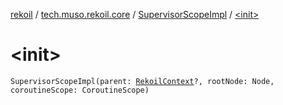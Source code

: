 [rekoil](../../index.md) / [tech.muso.rekoil.core](../index.md) / [SupervisorScopeImpl](index.md) / [&lt;init&gt;](./-init-.md)

# &lt;init&gt;

`SupervisorScopeImpl(parent: `[`RekoilContext`](../-rekoil-context/index.md)`?, rootNode: Node, coroutineScope: CoroutineScope)`